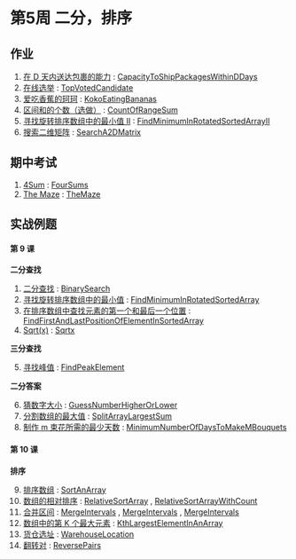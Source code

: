 # 第5周 二分，排序

## 作业

1. [在 D 天内送达包裹的能力](https://leetcode.com/problems/capacity-to-ship-packages-within-d-days/) : [CapacityToShipPackagesWithinDDays](./src/main/java/com/inbetter/homework/algorithm/CapacityToShipPackagesWithinDDays.java)
2. [在线选举](https://leetcode.com/problems/online-election/) : [TopVotedCandidate](./src/main/java/com/inbetter/homework/algorithm/TopVotedCandidate.java)
3. [爱吃香蕉的珂珂](https://leetcode.com/problems/koko-eating-bananas/) : [KokoEatingBananas](./src/main/java/com/inbetter/homework/algorithm/KokoEatingBananas.java)
4. [区间和的个数（选做）](https://leetcode.com/problems/count-of-range-sum/) : [CountOfRangeSum](./src/main/java/com/inbetter/homework/algorithm/CountOfRangeSum.java)
5. [寻找旋转排序数组中的最小值 II](https://leetcode.com/problems/find-minimum-in-rotated-sorted-array-ii/) : [FindMinimumInRotatedSortedArrayII](./src/main/java/com/inbetter/homework/algorithm/FindMinimumInRotatedSortedArrayII.java)
6. [搜索二维矩阵](https://leetcode.com/problems/search-a-2d-matrix/) : [SearchA2DMatrix](./src/main/java/com/inbetter/homework/algorithm/SearchA2DMatrix.java)

## 期中考试

1. [4Sum](https://leetcode.com/problems/4sum) : [FourSums](./src/main/java/com/inbetter/homework/algorithm/FourSums.java)
2. [The Maze](https://cheonhyangzhang.gitbooks.io/leetcode-solutions/content/solutions-451-500/490-the-maze.html) : [TheMaze](./src/main/java/com/inbetter/homework/algorithm/TheMaze.java)

## 实战例题

#### 第 9 课

**二分查找**

1. [二分查找](https://leetcode.com/problems/binary-search/) : [BinarySearch](./src/main/java/com/inbetter/homework/algorithm/BinarySearch.java)
2. [寻找旋转排序数组中的最小值](https://leetcode.com/problems/find-minimum-in-rotated-sorted-array/) : [FindMinimumInRotatedSortedArray](./src/main/java/com/inbetter/homework/algorithm/FindMinimumInRotatedSortedArray.java)
3. [在排序数组中查找元素的第一个和最后一个位置](https://leetcode.com/problems/find-first-and-last-position-of-element-in-sorted-array/) : [FindFirstAndLastPositionOfElementInSortedArray](./src/main/java/com/inbetter/homework/algorithm/FindFirstAndLastPositionOfElementInSortedArray.java)
4. [Sqrt(x)](https://leetcode.com/problems/sqrtx/) : [Sqrtx](./src/main/java/com/inbetter/homework/algorithm/Sqrtx.java)

**三分查找**

5. [寻找峰值](https://leetcode.com/problems/find-peak-element/) : [FindPeakElement](./src/main/java/com/inbetter/homework/algorithm/FindPeakElement.java)

**二分答案**

6. [猜数字大小](https://leetcode.com/problems/guess-number-higher-or-lower/) : [GuessNumberHigherOrLower](./src/main/java/com/inbetter/homework/algorithm/GuessNumberHigherOrLower.java)
7. [分割数组的最大值](https://leetcode.com/problems/split-array-largest-sum/) : [SplitArrayLargestSum](./src/main/java/com/inbetter/homework/algorithm/SplitArrayLargestSum.java)
8. [制作 m 束花所需的最少天数](https://leetcode.com/problems/minimum-number-of-days-to-make-m-bouquets/) : [MinimumNumberOfDaysToMakeMBouquets](./src/main/java/com/inbetter/homework/algorithm/MinimumNumberOfDaysToMakeMBouquets.java)

#### 第 10 课

**排序**

9. [排序数组](https://leetcode.com/problems/sort-an-array/) : [SortAnArray](./src/main/java/com/inbetter/homework/algorithm/SortAnArray.java)
10. [数组的相对排序](https://leetcode.com/problems/relative-sort-array/) : [RelativeSortArray](./src/main/java/com/inbetter/homework/algorithm/RelativeSortArray.java) , [RelativeSortArrayWithCount](./src/main/java/com/inbetter/homework/algorithm/RelativeSortArrayWithCount.java)
11. [合并区间](https://leetcode.com/problems/merge-intervals/) : [MergeIntervals](./src/main/java/com/inbetter/homework/algorithm/MergeIntervals.java) , [MergeIntervals](./src/main/java/com/inbetter/homework/algorithm/MergeIntervals2.java) , [MergeIntervals](./src/main/java/com/inbetter/homework/algorithm/MergeIntervals3.java)
12. [数组中的第 K 个最大元素](https://leetcode.com/problems/kth-largest-element-in-an-array/) : [KthLargestElementInAnArray](./src/main/java/com/inbetter/homework/algorithm/KthLargestElementInAnArray.java)
13. [货仓选址](https://www.acwing.com/problem/content/description/106/) : [WarehouseLocation](./src/main/java/com/inbetter/homework/algorithm/WarehouseLocation.java)
14. [翻转对](https://leetcode.com/problems/reverse-pairs/) : [ReversePairs](./src/main/java/com/inbetter/homework/algorithm/ReversePairs.java)